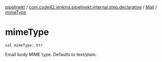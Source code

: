 [pipelinekt](../../index.md) / [com.code42.jenkins.pipelinekt.internal.step.declarative](../index.md) / [Mail](index.md) / [mimeType](./mime-type.md)

# mimeType

`val mimeType: Str`

Email body MIME type. Defaults to text/plain.

